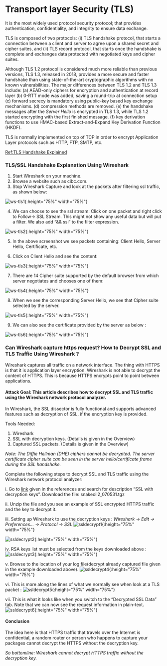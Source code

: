 # Transport layer Security (TLS)
It is the most widely used protocol security protocol; that provides authentication, confidentiality, and integrity to ensure data exchange. 

TLS is composed of two protocols: 
(i) TLS handshake protocol, that starts a connection between a client and server to agree upon a shared secret and cipher suites, and 
(ii) TLS record protocol, that starts once the handshake is complete and exchanges data protected with negotiated keys and cipher suites. 


Although TLS 1.2 protocol is considered much more reliable than previous versions, TLS 1.3, released in 2018, provides a more secure and faster handshake than using state-of-the-art cryptographic algorithms with no known vulnerabilities. 
The major differences between TLS 1.2 and TLS 1.3 include: 
(a) AEAD-only ciphers for encryption and authentication at record layer 
(b) 0-RTT mode was added, saving a round-trip at connection setup 
(c) forward secrecy is mandatory using public-key based key exchange mechanisms. 
(d) compression methods are removed. 
(e) the handshake messages after the *Server Hello* is encrypted in TLS 1.3, while TLS 1.2 started encrypting with the first finished message. 
(f) key derivation functions to use HMAC-based Extract-and-Expand Key Derivation Function (HKDF).

TLS is normally implemented on top of TCP in order to encrypt Application Layer protocols such as HTTP, FTP, SMTP, etc.

[Ref:TLS Handshake Explained](https://www.thesslstore.com/blog/explaining-ssl-handshake/#the-tls-12-handshake-step-by-step)



### TLS/SSL Handshake Explanation Using Wireshark

1. Start Wireshark on your machine.
2. Browse a website such as cibc.com.
3. Stop Wireshark Capture and look at the packets after filtering ssl traffic, as shown below: 

![ws-tls1](/assets/applicationsecurity/ws-tls1.png){:height="75%" width="75%"}

4. We can choose to see the ssl stream: Click on one packet and right click to Follow-> SSL Stream. This might not show any useful data but will put a filter. We also add “&& ssl” to the filter expression.

![ws-tls2](/assets/applicationsecurity/ws-tls2.png){:height="75%" width="75%"}

5. In the above screenshot we see packets containing: Client Hello, Server Hello, Certificate, etc. 

6. Click on Client Hello and see the content:

![ws-tls3](/assets/applicationsecurity/ws-tls3.png){:height="75%" width="75%"}

7. There are 14 Cipher suite supported by the default browser from which server negotiates and chooses one of them:
  
  ![ws-tls4](/assets/applicationsecurity/ws-tls4.png){:height="75%" width="75%"}
  
8. When we see the corresponding Server Hello, we see that Cipher suite selected by the server. 

![ws-tls5](/assets/applicationsecurity/ws-tls5.png){:height="75%" width="75%"}

9. We can also see the certificate provided by the server as below :

![ws-tls6](/assets/applicationsecurity/ws-tls6.png){:height="75%" width="75%"}


### Can Wireshark capture https request? How to Decrypt SSL and TLS Traffic Using Wireshark ?

Wireshark captures all traffic on a network interface. The thing with HTTPS is that it is application layer encryption. Wireshark is not able to decrypt the content of HTTPS. This is because HTTPS encrypts point to point between applications.

#### Attack Goal: This article describes how to decrypt SSL and TLS traffic using the Wireshark network protocol analyzer. 

In Wireshark, the SSL dissector is fully functional and supports advanced features such as decryption of SSL, if the encryption key is provided. 

Tools Needed: 
1.	Wireshark 
2.	SSL with decryption keys. (Details is given in the Overview)
3.	Captured SSL packets. (Details is given in the Overview)

*Note: The Diffie Hellman (DHE) ciphers cannot be decrypted. The server certificate cipher suite can be seen in the server hello/certificate frame during the SSL handshake.*


Complete the following steps to decrypt SSL and TLS traffic using the Wireshark network protocol analyzer:

i.	Go to [link](https://wiki.wireshark.org/SampleCaptures?action=AttachFile&do=get&target=snakeoil2_070531.tgz) given in the references and search for description “SSL with decryption keys”. Download the file: snakeoil2_070531.tgz

ii.	Unzip the file and you see an example of SSL encrypted HTTPS traffic and the key to decrypt it.

iii.	Setting up Wireshark to use the decryption keys : *Wireshark -> Edit -> Preferences... -> Protocol -> SSL*
 ![ssldecrypt1](/assets/applicationsecurity/ssldecrypt1.png){:height="75%" width="75%"}
 
![ssldecrypt2](/assets/applicationsecurity/ssldecrypt2.png){:height="75%" width="75%"}

iv. 	RSA keys list must be selected from the keys downloaded above :
![ssldecrypt3](/assets/applicationsecurity/ssldecrypt3.png){:height="75%" width="75%"}

v. Browse to the location of your log file(decrypt already captured file given in the example downloaded above).
![ssldecrypt4](/assets/applicationsecurity/ssldecrypt4.png){:height="75%" width="75%"}

vi. This is more along the lines of what we normally see when look at a TLS packet :
![ssldecrypt5](/assets/applicationsecurity/ssldecrypt5.png){:height="75%" width="75%"}


vii. This is what it looks like when you switch to the “Decrypted SSL Data” tab.  Note that we can now see the request information in plain-text. 
![ssldecrypt6](/assets/applicationsecurity/ssldecrypt6.png){:height="75%" width="75%"}


#### Conclusion 
The idea here is that HTTPS traffic that travels over the Internet is confidential, a random router or person who happens to capture your packages cannot decrypt the HTTPS without the decryption key.

*So bottomline: Wireshark cannot decrypt HTTPS traffic without the decryption key.*

